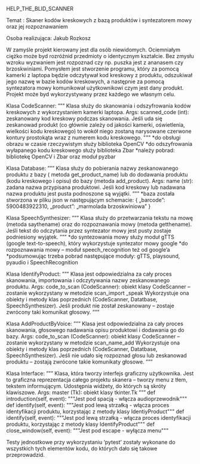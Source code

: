 HELP_THE_BLID_SCANNER

Temat : Skaner kodów kreskowych z bazą produktów i syntezatorem mowy oraz jej rozpoznawaniem

Osoba realizująca: Jakub Rozkosz

W zamyśle projekt kierowany jest dla osób niewidomych. Ociemniałym ciężko może byd rozróżnid 
przedmioty o identycznym kształcie. Bez zmysłu wzroku wyzwaniem jest rozpoznad czy np. puszka 
jest z ananasem czy brzoskwiniami. Pomysłem jest stworzenie programu, który za pomocą kamerki z 
laptopa będzie odczytywał kod kreskowy z produktu, odszukiwał jego nazwę w bazie kodów 
kreskowych, a następnie za pomocą syntezatora mowy komunikował użytkownikowi czym jest dany 
produkt. Projekt może byd wykorzystywany przez każdego we własnym celu.

Klasa CodeScanner:
”””
Klasa służy do skanowania i odszyfrowania kodów kreskowych z wykorzystaniem kamerki laptopa.
Args:
 scanned_code (int): zeskanowany kod kreskowy podczas skanowania.
Jeśli uda się zeskanowad produkt (co głównie zależy od jakości kamerki, oświetlenia, wielkości kodu 
kreskowego) to wokół niego zostaną narysowane czerwone kontury prostokąta wraz z numerem 
kodu kreskowego.
"""
*do obsługi obrazu w czasie rzeczywistym służy biblioteka OpenCV
*do odszyfrowania wyłapanego kodu kreskowego służy biblioteka Zbar
*należy pobrad: bibliotekę OpenCV i Zbar oraz moduł pyzbar

Klasa Database:
”””
Klasa służy do pobierania nazwy zeskanowanego produktu z bazy ( metoda get_product_name)
lub do dodawania produktu (kodu kreskowego i opisu) do bazy (metoda add_product).
Args:
name (str): zadana nazwa przypisana produktowi.
Jeśli kod kreskowy lub nadawana nazwa produktu jest pusta podnoszone są wyjątki. 
”””
*baza została stworzona w pliku json w następującym schemacie: 
 { „barcode”: 5900483922310,
 „product”: „marmolada brzoskwiniowa” }
 
Klasa SpeechSynthesizer:
”””
Klasa służy do przetwarzania tekstu na mowę (metoda saythename) oraz do rozpoznawania mowy 
(metoda getthename).
Jeśli tekst do odczytania przez syntezator mowy jest pusty zostaje podniesiony wyjątek.
”””
*do syntezowania mowy służy moduł gTTS (google text-to-speech), który wykorzystuje 
syntezator mowy google
*do rozpoznawania mowy – moduł speech_recognition też od google’a
*podsumowując trzeba pobrad następujące moduły: gTTS, playsound, pyaudio i 
SpeechRecognition

Klasa IdentifyProduct:
”””
Klasa jest odpowiedzialna za cały proces skanowania, importowania i odczytywania nazwy 
zeskanowanego produktu.
Args:
code_to_scan (CodeScanner): obiekt klasy CodeScanner – zostanie wykorzystany w metodzie 
scan_import _speak
Wykorzystuje ona obiekty i metody klas poprzednich (CodeScanner, Datatbase, SpeechSynthesizer). 
Jeśli produkt nie został zeskanowany – zostaje zwrócony taki komunikat głosowy. 
”””

Klasa AddProductByVoice:
”””
Klasa jest odpowiedzialna za cały proces skanowania, głosowego nadawania opisu produktowi i 
dodawania go do bazy.
Args:
code_to_scan (CodeScanner): obiekt klasy CodeScanner – zostanie wykorzystany w metodzie 
scan_name_add
Wykorzystuje ona obiekty i metody klas poprzednich (CodeScanner, Datatbase, SpeechSynthesizer). 
Jeśli nie udało się rozpoznad głosu lub zeskanowad produktu – zostają zwrócone takie komunikaty 
głosowe.
”””

Klasa Interface:
”””
Klasa, która tworzy interfejs graficzny użytkownika.
Jest to graficzna reprezentacja całego projektu skanera – tworzy menu z tłem, tekstem informującym.
Udostępnia widżety, do których są skróty klawiszowe.
Args:
master (Tk): obiekt klasy tkinter.Tk
”””
def introduction(self, event):
"""Jest pod spacją - włącza audioprzewodnik"""
def identify(self, event):
"""Jest pod lewą strzałką - włącza proces identyfikacji produktu, korzystając z metody klasy 
IdentiyProduct"""
def identify(self, event):
"""Jest pod lewą strzałką - włącza proces identyfikacji produktu, korzystając z metody klasy 
IdentifyProduct"""
def close_window(self, event):
 """Jest pod escape - wyłącza menu"""
 
Testy jednostkowe przy wykorzystaniu ‘pytest’ zostały wykonane do wszystkich tych elementów 
kodu, do których dało się takowe przeprowadzid. 
